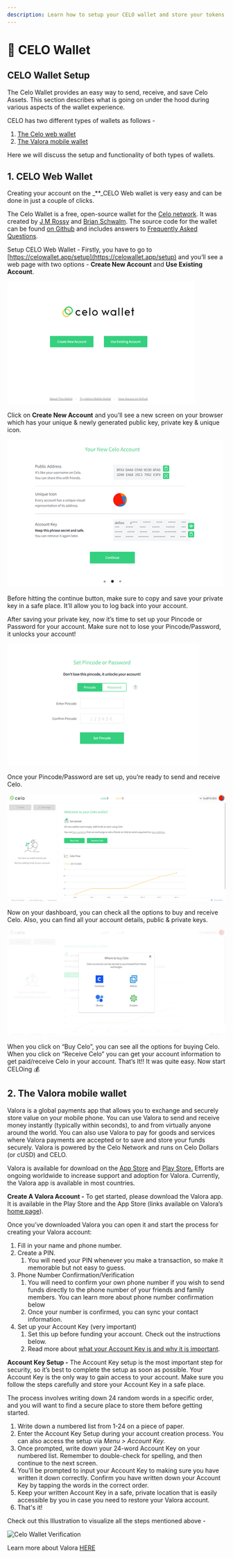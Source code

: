 ```yaml
---
description: Learn how to setup your CELO wallet and store your tokens
---
```


# 💼 CELO Wallet

## **CELO Wallet Setup**

The Celo Wallet provides an easy way to send, receive, and save Celo Assets. This section describes what is going on under the hood during various aspects of the wallet experience.

CELO has two different types of wallets as follows -

1. [The Celo web wallet](https://celowallet.app/)
2. [The Valora mobile wallet](https://valoraapp.com/)

Here we will discuss the setup and functionality of both types of wallets.

## **1. CELO Web Wallet**

Creating your account on the \_\*\*\_CELO Web wallet is very easy and can be done in just a couple of clicks.

The Celo Wallet is a free, open-source wallet for the [Celo network](https://celo.org/). It was created by [J M Rossy](https://twitter.com/RossyWrote) and [Brian Schwalm](https://www.linkedin.com/in/brianschwalm/). The source code for the wallet can be found [on Github](https://github.com/celo-tools/celo-web-wallet) and includes answers to [Frequently Asked Questions](https://github.com/celo-tools/celo-web-wallet/blob/master/FAQ.md).

Setup CELO Web Wallet - Firstly, you have to go to [https://celowallet.app/setup](https://celowallet.app/setup) and you’ll see a web page with two options - **Create New Account** and **Use Existing Account**.

![](<../../.gitbook/assets/image (15).png>)

Click on **Create New Account** and you’ll see a new screen on your browser which has your unique & newly generated public key, private key & unique icon.

![](<../../.gitbook/assets/image (16).png>)

Before hitting the continue button, make sure to copy and save your private key in a safe place. It’ll allow you to log back into your account.

After saving your private key, now it’s time to set up your Pincode or Password for your account. Make sure not to lose your Pincode/Password, it unlocks your account!

![](<../../.gitbook/assets/image (17).png>)

Once your Pincode/Password are set up, you’re ready to send and receive Celo.

![Celo Web Wallet Dashboard](<../../.gitbook/assets/image (18).png>)

Now on your dashboard, you can check all the options to buy and receive Celo. Also, you can find all your account details, public & private keys.

![](<../../.gitbook/assets/image (19).png>)

When you click on “Buy Celo”, you can see all the options for buying Celo. When you click on “Receive Celo” you can get your account information to get paid/receive Celo in your account. That’s It!! It was quite easy. Now start CELOing 💰

## **2. The Valora mobile wallet**

Valora is a global payments app that allows you to exchange and securely store value on your mobile phone. You can use Valora to send and receive money instantly (typically within seconds), to and from virtually anyone around the world. You can also use Valora to pay for goods and services where Valora payments are accepted or to save and store your funds securely. Valora is powered by the Celo Network and runs on Celo Dollars (or cUSD) and CELO.

Valora is available for download on the [App Store](https://apps.apple.com/app/id1520414263) and [Play Store.](https://play.google.com/store/apps/details?id=co.clabs.valora\&hl=en\_US\&gl=US) Efforts are ongoing worldwide to increase support and adoption for Valora. Currently, the Valora app is available in most countries.

**Create A Valora Account -** To get started, please download the Valora app. It is available in the Play Store and the App Store (links available on Valora’s [home page](https://valoraapp.com/)).

Once you’ve downloaded Valora you can open it and start the process for creating your Valora account:

1. Fill in your name and phone number.
2. Create a PIN.
   1. You will need your PIN whenever you make a transaction, so make it memorable but not easy to guess.
3. Phone Number Confirmation/Verification
   1. You will need to confirm your own phone number if you wish to send funds directly to the phone number of your friends and family members. You can learn more about phone number confirmation below
   2. Once your number is confirmed, you can sync your contact information.
4. Set up your Account Key (very important)
   1. Set this up before funding your account. Check out the instructions below.
   2. Read more about [what your Account Key is and why it is important](https://valoraapp.com/support/account-key).

**Account Key Setup -** The Account Key setup is the most important step for security, so it’s best to complete the setup as soon as possible. Your Account Key is the only way to gain access to your account. Make sure you follow the steps carefully and store your Account Key in a safe place.

The process involves writing down 24 random words in a specific order, and you will want to find a secure place to store them before getting started.

1. Write down a numbered list from 1-24 on a piece of paper.
2. Enter the Account Key Setup during your account creation process. You can also access the setup via _Menu > Account Key._
3. Once prompted, write down your 24-word Account Key on your numbered list. Remember to double-check for spelling, and then continue to the next screen.
4. You’ll be prompted to input your Account Key to making sure you have written it down correctly. Confirm you have written down your Account Key by tapping the words in the correct order.
5. Keep your written Account Key in a safe, private location that is easily accessible by you in case you need to restore your Valora account.
6. That's it!

Check out this Illustration to visualize all the steps mentioned above -

![Celo Wallet Verification](../../.gitbook/assets/5.gif)

Learn more about Valora [HERE](https://valoraapp.com/)
